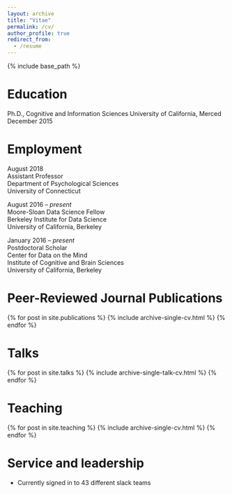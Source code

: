 ```yaml
---
layout: archive
title: "Vitae"
permalink: /cv/
author_profile: true
redirect_from:
  - /resume
---
```


{% include base_path %}

Education
======
Ph.D., Cognitive and Information Sciences
University of California, Merced
December 2015

Employment
======
August 2018
<br>Assistant Professor
<br>Department of Psychological Sciences
<br>University of Connecticut

August 2016 – *present*
<br>Moore-Sloan Data Science Fellow
<br>Berkeley Institute for Data Science
<br>University of California, Berkeley

January 2016 – *present*
<br>Postdoctoral Scholar
<br>Center for Data on the Mind
<br>Institute of Cognitive and Brain Sciences
<br>University of California, Berkeley

Peer-Reviewed Journal Publications
======
{% for post in site.publications %}
  {% include archive-single-cv.html %}
{% endfor %}

Talks
======
{% for post in site.talks %}
  {% include archive-single-talk-cv.html %}
{% endfor %}

Teaching
======
{% for post in site.teaching %}
  {% include archive-single-cv.html %}
{% endfor %}

Service and leadership
======
* Currently signed in to 43 different slack teams

